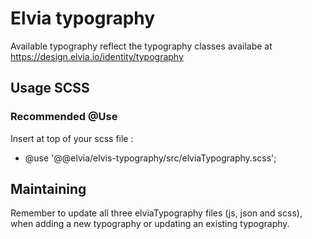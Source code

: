 # Elvia typography

Available typography reflect the typography classes availabe at https://design.elvia.io/identity/typography

## Usage SCSS

### Recommended @Use

Insert at top of your scss file :<br>

- @use '@@elvia/elvis-typography/src/elviaTypography.scss';

## Maintaining

Remember to update all three elviaTypography files (js, json and scss), when adding a new typography or
updating an existing typography.
